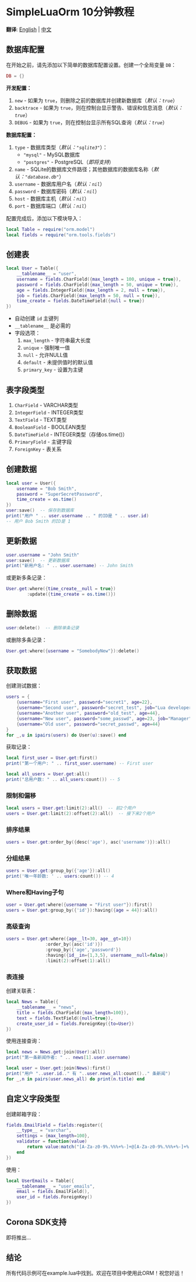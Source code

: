 # SimpleLuaOrm 10分钟教程

**翻译**: [English](README.md) | [中文](README.zh.md)

## 数据库配置

在开始之前，请先添加以下简单的数据库配置设置。创建一个全局变量 `DB`：

```lua
DB = {}
```

**开发配置：**

1. `new` - 如果为 `true`，则删除之前的数据库并创建新数据库（*默认：`true`*）
2. `backtrace` - 如果为 `true`，则在控制台显示警告、错误和信息消息（*默认：`true`*）
3. `DEBUG` - 如果为 `true`，则在控制台显示所有SQL查询（*默认：`true`*）

**数据库配置：**

1. `type` - 数据库类型（*默认：`"sqlite3"`*）：
    - `"mysql"` - MySQL数据库
    - `"postgres"` - PostgreSQL（*即将支持*）
2. `name` - SQLite的数据库文件路径；其他数据库的数据库名称（*默认：`"database.db"`*）
3. `username` - 数据库用户名（*默认：`nil`*）
4. `password` - 数据库密码（*默认：`nil`*）
5. `host` - 数据库主机（*默认：`nil`*）
6. `port` - 数据库端口（*默认：`nil`*）

配置完成后，添加以下模块导入：
```lua
local Table = require("orm.model")
local fields = require("orm.tools.fields")
```

## 创建表
```lua
local User = Table({
    __tablename__ = "user",
    username = fields.CharField({max_length = 100, unique = true}),
    password = fields.CharField({max_length = 50, unique = true}),
    age = fields.IntegerField({max_length = 2, null = true}),
    job = fields.CharField({max_length = 50, null = true}),
    time_create = fields.DateTimeField({null = true})
})
```
- 自动创建 `id` 主键列
- `__tablename__` 是必需的
- 字段选项：
  1. `max_length` - 字符串最大长度
  2. `unique` - 强制唯一值
  3. `null` - 允许NULL值
  4. `default` - 未提供值时的默认值
  5. `primary_key` - 设置为主键

## 表字段类型
1. `CharField` - VARCHAR类型
2. `IntegerField` - INTEGER类型
3. `TextField` - TEXT类型
4. `BooleanField` - BOOLEAN类型
5. `DateTimeField` - INTEGER类型（存储os.time()）
6. `PrimaryField` - 主键字段
7. `ForeignKey` - 表关系

## 创建数据
```lua
local user = User({
    username = "Bob Smith",
    password = "SuperSecretPassword",
    time_create = os.time()
})
user:save()  -- 保存到数据库
print("用户 " .. user.username .. " 的ID是 " .. user.id)
-- 用户 Bob Smith 的ID是 1
```

## 更新数据
```lua
user.username = "John Smith"
user:save()  -- 更新数据库
print("新用户名: " .. user.username) -- John Smith
```
或更新多条记录：
```lua
User.get:where({time_create__null = true})
        :update({time_create = os.time()})
```

## 删除数据
```lua
user:delete()  -- 删除单条记录
```
或删除多条记录：
```lua
User.get:where({username = "SomebodyNew"}):delete()
```

## 获取数据
创建测试数据：
```lua
users = {
    {username="First user", password="secret1", age=22},
    {username="Second user", password="secret_test", job="Lua developer"},
    {username="Another user", password="old_test", age=44},
    {username="New user", password="some_passwd", age=23, job="Manager"},
    {username="Old user", password="secret_passwd", age=44}
}
for _,u in ipairs(users) do User(u):save() end
```

获取记录：
```lua
local first_user = User.get:first()
print("第一个用户: " .. first_user.username) -- First user

local all_users = User.get:all()
print("总用户数: " .. all_users:count()) -- 5
```

### 限制和偏移
```lua
local users = User.get:limit(2):all()  -- 前2个用户
users = User.get:limit(2):offset(2):all()  -- 接下来2个用户
```

### 排序结果
```lua
users = User.get:order_by({desc('age'), asc('username')}):all()
```

### 分组结果
```lua
users = User.get:group_by({'age'}):all()
print('唯一年龄数: ' .. users:count()) -- 4
```

### Where和Having子句
```lua
user = User.get:where({username = "First user"}):first()
users = User.get:group_by({'id'}):having({age = 44}):all()
```

### 高级查询
```lua
users = User.get:where({age__lt=30, age__gt=10})
               :order_by({asc('id')})
               :group_by({'age','password'})
               :having({id__in={1,3,5}, username__null=false})
               :limit(2):offset(1):all()
```

### 表连接
创建关联表：
```lua
local News = Table({
    __tablename__ = "news",
    title = fields.CharField({max_length=100}),
    text = fields.TextField({null=true}),
    create_user_id = fields.ForeignKey({to=User})
})
```

使用连接查询：
```lua
local news = News.get:join(User):all()
print("第一条新闻作者: " .. news[1].user.username)

local user = User.get:join(News):first()
print("用户 "..user.id.." 有 "..user.news_all:count().." 条新闻")
for _,n in pairs(user.news_all) do print(n.title) end
```

## 自定义字段类型
创建邮箱字段：
```lua
fields.EmailField = fields:register({
    __type__ = "varchar",
    settings = {max_length=100},
    validator = function(value)
        return value:match("[A-Za-z0-9%.%%%+%-]+@[A-Za-z0-9%.%%%+%-]+%.%w%w%w?%w?")
    end
})
```

使用：
```lua
local UserEmails = Table({
    __tablename__ = "user_emails",
    email = fields.EmailField(),
    user_id = fields.ForeignKey()
})
```

## Corona SDK支持
即将推出...

## 结论
所有代码示例可在example.lua中找到。欢迎在项目中使用此ORM！祝您好运！